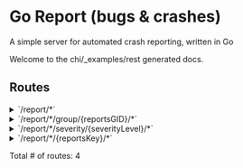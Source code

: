 # Go Report (bugs & crashes)
A simple server for automated crash reporting, written in Go

Welcome to the chi/_examples/rest generated docs.

## Routes

<details>
<summary>`/report/*`</summary>

- [(*Cors).Handler-fm]()
- [RequestID]()
- [Recoverer]()
- [URLFormat]()
- **/report/***
	- **/**
		- _POST_
			- [main.PostHandler.func1]()
		- _GET_
			- [main.GetAllHandler.func1]()

</details>
<details>
<summary>`/report/*/group/{reportsGID}/*`</summary>

- [(*Cors).Handler-fm]()
- [RequestID]()
- [Recoverer]()
- [URLFormat]()
- **/report/***
	- **/group/{reportsGID}/***
		- [main.ReportGroupCtx]()
		- **/**
			- _GET_
				- [main.GetGroupHandler.func1]()
			- _DELETE_
				- [main.DeleteGroupHandler.func1]()

</details>
<details>
<summary>`/report/*/severity/{severityLevel}/*`</summary>

- [(*Cors).Handler-fm]()
- [RequestID]()
- [Recoverer]()
- [URLFormat]()
- **/report/***
	- **/severity/{severityLevel}/***
		- [main.ReportSeverityCtx]()
		- **/**
			- _GET_
				- [main.GetBatchByTypeHandler.func1]()

</details>
<details>
<summary>`/report/*/{reportsKey}/*`</summary>

- [(*Cors).Handler-fm]()
- [RequestID]()
- [Recoverer]()
- [URLFormat]()
- **/report/***
	- **/{reportsKey}/***
		- [main.ReportKeyCtx]()
		- **/**
			- _GET_
				- [main.GetReportHandler.func1]()
			- _DELETE_
				- [main.DeleteReportHandler.func1]()

</details>

Total # of routes: 4